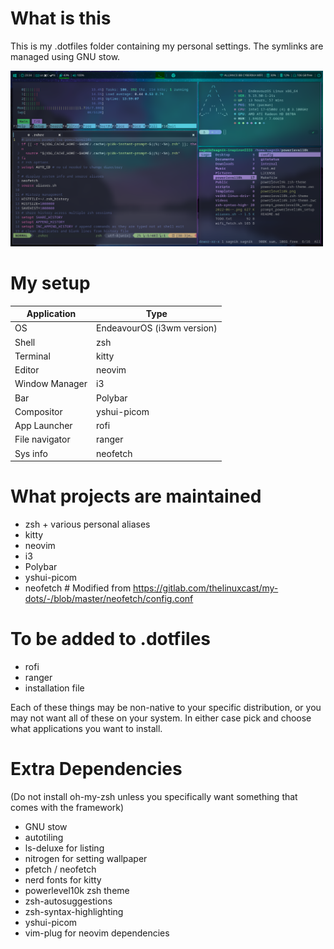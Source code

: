 # What is this
This is my .dotfiles folder containing my personal settings. 
The symlinks are managed using GNU stow.

<img src="./assets/workflow.png" alt="screenshot" width="500">

# My setup

|	Application		|	Type|
|-------------------|---------------|
|	OS				|	EndeavourOS (i3wm version)	|
|	Shell			|	zsh			|
|	Terminal		|	kitty		|
|	Editor			|	neovim		|
|	Window Manager	|	i3			|
|	Bar				|	Polybar		|
|	Compositor		|	yshui-picom	|
|	App Launcher	|	rofi		|
|	File navigator	|	ranger		|
|	Sys info		|	neofetch	|

# What projects are maintained
 - zsh + various personal aliases
 - kitty
 - neovim
 - i3
 - Polybar
 - yshui-picom
 - neofetch # Modified from https://gitlab.com/thelinuxcast/my-dots/-/blob/master/neofetch/config.conf

# To be added to .dotfiles
 - rofi
 - ranger
 - installation file

Each of these things may be non-native to your specific distribution, or you may not want all of these on your system. In either case pick and choose what applications you want to install.

# Extra Dependencies
(Do not install oh-my-zsh unless you specifically want something that comes with the framework)
 - GNU stow
 - autotiling
 - ls-deluxe for listing
 - nitrogen for setting wallpaper
 - pfetch / neofetch
 - nerd fonts for kitty
 - powerlevel10k zsh theme
 - zsh-autosuggestions
 - zsh-syntax-highlighting
 - yshui-picom
 - vim-plug for neovim dependencies

